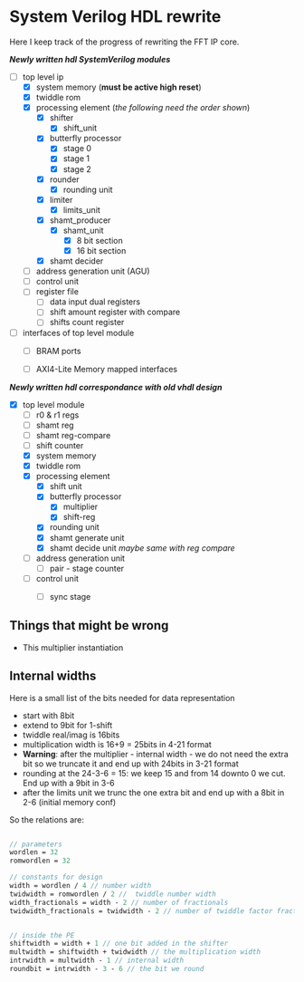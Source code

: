 # System Verilog HDL rewrite

Here I keep track of the progress of rewriting the FFT IP core.

***Newly written hdl SystemVerilog modules***

- [ ] top level ip
  - [x] system memory (**must be active high reset**)
  - [x] twiddle rom
  - [x] processing element (_the following need the order shown_)
    - [x] shifter
      - [x] shift_unit 
    - [x] butterfly processor
      - [x] stage 0
      - [x] stage 1
      - [x] stage 2
    - [x] rounder
      - [x] rounding unit
    - [x] limiter
      - [x] limits_unit
    - [x] shamt_producer
        - [x] shamt_unit
          - [x] 8 bit section
          - [x] 16 bit section
    - [x] shamt decider
  - [ ] address generation unit (AGU)
  - [ ] control unit
  - [ ] register file
    - [ ] data input dual registers
    - [ ] shift amount register with compare
    - [ ] shifts count register
- [ ] interfaces of top level module
  - [ ] BRAM ports
  - [ ] AXI4-Lite Memory mapped interfaces


***Newly written hdl correspondance with old vhdl design***

- [x] top level module
    - [ ] r0 & r1 regs
    - [ ] shamt reg
    - [ ] shamt reg-compare
    - [ ] shift counter
    - [x] system memory
    - [x] twiddle rom
    - [x] processing element
      - [x] shift unit
      - [x] butterfly processor
        - [x] multiplier
        - [x] shift-reg
      - [x] rounding unit
      - [x] shamt generate unit
      - [x] shamt decide unit _maybe same with reg compare_
    - [ ] address generation unit
      - [ ] pair - stage counter
    - [ ] control unit
      - [ ] sync stage


## Things that might be wrong
- This multiplier instantiation

## Internal widths

Here is a small list of the bits needed for data representation

- start with 8bit
- extend to 9bit for 1-shift
- twiddle real/imag is 16bits
- multiplication width is 16+9 = 25bits in 4-21 format 
- **Warning**: after the multiplier - internal width - we do not need the extra bit so we truncate it and end up with 24bits in 3-21 format
- rounding at the 24-3-6 = 15: we keep 15 and from 14 downto 0 we cut. End up with a 9bit in 3-6
- after the limits unit we trunc the one extra bit and end up with a 8bit in 2-6 (initial memory conf)

So the relations are:

```SystemVerilog

// parameters
wordlen = 32
romwordlen = 32

// constants for design
width = wordlen / 4 // number width
twidwidth = romwordlen / 2 //  twiddle number width  
width_fractionals = width - 2 // number of fractionals
twidwidth_fractionals = twidwidth - 2 // number of twiddle factor fractionals


// inside the PE
shiftwidth = width + 1 // one bit added in the shifter
multwidth = shiftwidth + twidwidth // the multiplication width
intrwidth = multwidth - 1 // internal width
roundbit = intrwidth - 3 - 6 // the bit we round
```

